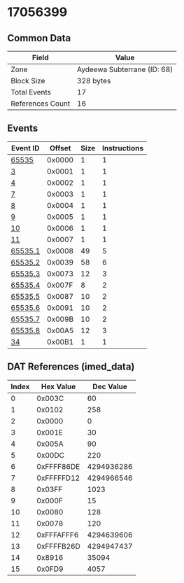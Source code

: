 # 17056399

## Common Data

| Field            | Value                       |
|------------------|-----------------------------|
| Zone             | Aydeewa Subterrane (ID: 68) |
| Block Size       | 328 bytes                   |
| Total Events     | 17                          |
| References Count | 16                          |

## Events

| Event ID                | Offset   |   Size |   Instructions |
|-------------------------|----------|--------|----------------|
| [65535](./65535.md)     | 0x0000   |      1 |              1 |
| [3](./3.md)             | 0x0001   |      1 |              1 |
| [4](./4.md)             | 0x0002   |      1 |              1 |
| [7](./7.md)             | 0x0003   |      1 |              1 |
| [8](./8.md)             | 0x0004   |      1 |              1 |
| [9](./9.md)             | 0x0005   |      1 |              1 |
| [10](./10.md)           | 0x0006   |      1 |              1 |
| [11](./11.md)           | 0x0007   |      1 |              1 |
| [65535.1](./65535.1.md) | 0x0008   |     49 |              5 |
| [65535.2](./65535.2.md) | 0x0039   |     58 |              6 |
| [65535.3](./65535.3.md) | 0x0073   |     12 |              3 |
| [65535.4](./65535.4.md) | 0x007F   |      8 |              2 |
| [65535.5](./65535.5.md) | 0x0087   |     10 |              2 |
| [65535.6](./65535.6.md) | 0x0091   |     10 |              2 |
| [65535.7](./65535.7.md) | 0x009B   |     10 |              2 |
| [65535.8](./65535.8.md) | 0x00A5   |     12 |              3 |
| [34](./34.md)           | 0x00B1   |      1 |              1 |

## DAT References (imed_data)

|   Index | Hex Value   |   Dec Value |
|---------|-------------|-------------|
|       0 | 0x003C      |          60 |
|       1 | 0x0102      |         258 |
|       2 | 0x0000      |           0 |
|       3 | 0x001E      |          30 |
|       4 | 0x005A      |          90 |
|       5 | 0x00DC      |         220 |
|       6 | 0xFFFF86DE  |  4294936286 |
|       7 | 0xFFFFFD12  |  4294966546 |
|       8 | 0x03FF      |        1023 |
|       9 | 0x000F      |          15 |
|      10 | 0x0080      |         128 |
|      11 | 0x0078      |         120 |
|      12 | 0xFFFAFFF6  |  4294639606 |
|      13 | 0xFFFFB26D  |  4294947437 |
|      14 | 0x8916      |       35094 |
|      15 | 0x0FD9      |        4057 |
